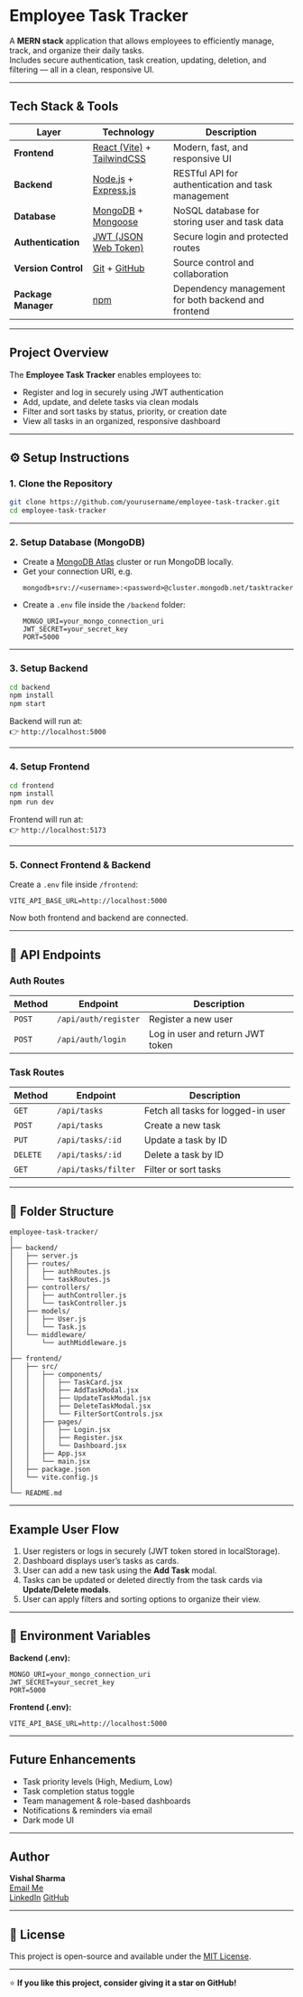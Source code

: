 #  Employee Task Tracker

A **MERN stack** application that allows employees to efficiently manage, track, and organize their daily tasks.  
Includes secure authentication, task creation, updating, deletion, and filtering — all in a clean, responsive UI.

---

##  Tech Stack & Tools

| Layer | Technology | Description |
|-------|-------------|-------------|
| **Frontend** | [React (Vite)](https://vitejs.dev/) + [TailwindCSS](https://tailwindcss.com/) | Modern, fast, and responsive UI |
| **Backend** | [Node.js](https://nodejs.org/) + [Express.js](https://expressjs.com/) | RESTful API for authentication and task management |
| **Database** | [MongoDB](https://www.mongodb.com/) + [Mongoose](https://mongoosejs.com/) | NoSQL database for storing user and task data |
| **Authentication** | [JWT (JSON Web Token)](https://jwt.io/) | Secure login and protected routes |
| **Version Control** | [Git](https://git-scm.com/) + [GitHub](https://github.com/) | Source control and collaboration |
| **Package Manager** | [npm](https://www.npmjs.com/) | Dependency management for both backend and frontend |

---

##  Project Overview

The **Employee Task Tracker** enables employees to:
-  Register and log in securely using JWT authentication  
-  Add, update, and delete tasks via clean modals  
-  Filter and sort tasks by status, priority, or creation date  
-  View all tasks in an organized, responsive dashboard  

---

## ⚙️ Setup Instructions

### **1. Clone the Repository**
```bash
git clone https://github.com/yourusername/employee-task-tracker.git
cd employee-task-tracker
```

---

### **2. Setup Database (MongoDB)**
- Create a [MongoDB Atlas](https://www.mongodb.com/atlas/database) cluster or run MongoDB locally.
- Get your connection URI, e.g.
  ```
  mongodb+srv://<username>:<password>@cluster.mongodb.net/tasktracker
  ```
- Create a `.env` file inside the `/backend` folder:
  ```env
  MONGO_URI=your_mongo_connection_uri
  JWT_SECRET=your_secret_key
  PORT=5000
  ```

---

### **3. Setup Backend**
```bash
cd backend
npm install
npm start
```
Backend will run at:  
👉 `http://localhost:5000`

---

### **4. Setup Frontend**
```bash
cd frontend
npm install
npm run dev
```
Frontend will run at:  
👉 `http://localhost:5173`

---

### **5. Connect Frontend & Backend**
Create a `.env` file inside `/frontend`:
```env
VITE_API_BASE_URL=http://localhost:5000
```
Now both frontend and backend are connected.

---

## 📡 API Endpoints

### **Auth Routes**
| Method | Endpoint | Description |
|--------|-----------|-------------|
| `POST` | `/api/auth/register` | Register a new user |
| `POST` | `/api/auth/login` | Log in user and return JWT token |

### **Task Routes**
| Method | Endpoint | Description |
|--------|-----------|-------------|
| `GET` | `/api/tasks` | Fetch all tasks for logged-in user |
| `POST` | `/api/tasks` | Create a new task |
| `PUT` | `/api/tasks/:id` | Update a task by ID |
| `DELETE` | `/api/tasks/:id` | Delete a task by ID |
| `GET` | `/api/tasks/filter` | Filter or sort tasks |

---

## 🧱 Folder Structure

```
employee-task-tracker/
│
├── backend/
│   ├── server.js
│   ├── routes/
│   │   ├── authRoutes.js
│   │   └── taskRoutes.js
│   ├── controllers/
│   │   ├── authController.js
│   │   └── taskController.js
│   ├── models/
│   │   ├── User.js
│   │   └── Task.js
│   └── middleware/
│       └── authMiddleware.js
│
├── frontend/
│   ├── src/
│   │   ├── components/
│   │   │   ├── TaskCard.jsx
│   │   │   ├── AddTaskModal.jsx
│   │   │   ├── UpdateTaskModal.jsx
│   │   │   ├── DeleteTaskModal.jsx
│   │   │   └── FilterSortControls.jsx
│   │   ├── pages/
│   │   │   ├── Login.jsx
│   │   │   ├── Register.jsx
│   │   │   └── Dashboard.jsx
│   │   ├── App.jsx
│   │   └── main.jsx
│   ├── package.json
│   └── vite.config.js
│
└── README.md
```

---

##  Example User Flow

1. User registers or logs in securely (JWT token stored in localStorage).  
2. Dashboard displays user’s tasks as cards.  
3. User can add a new task using the **Add Task** modal.  
4. Tasks can be updated or deleted directly from the task cards via **Update/Delete modals**.  
5. User can apply filters and sorting options to organize their view.  

---

## 🧰 Environment Variables

**Backend (.env):**
```env
MONGO_URI=your_mongo_connection_uri
JWT_SECRET=your_secret_key
PORT=5000
```

**Frontend (.env):**
```env
VITE_API_BASE_URL=http://localhost:5000
```

---

##  Future Enhancements

-  Task priority levels (High, Medium, Low)
-  Task completion status toggle
-  Team management & role-based dashboards
-  Notifications & reminders via email
-  Dark mode UI

---

##  Author

**Vishal Sharma**  
 [Email Me](mailto:panditvisha1364@gmail.com)  
 [LinkedIn]([https://linkedin.com/in/yourprofile](https://www.linkedin.com/in/vishal-sharma-73184522a/))  
 [GitHub](https://github.com/vishal-9689)

---

## 🪪 License

This project is open-source and available under the [MIT License](LICENSE).

---

⭐ **If you like this project, consider giving it a star on GitHub!**
